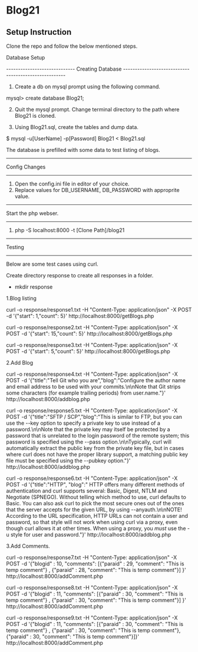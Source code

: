 # Blog21

Setup Instruction
------------------

Clone the repo and follow the below mentioned steps.


Database Setup

----------------------------- Creating Database -----------------------------------------------------


1. Create a db on mysql prompt using the following command.

mysql> create database Blog21;

2. Quit the mysql prompt. Change terminal directory to the path where Blog21 is cloned.

3. Using Blog21.sql, create the tables and dump data.

$ mysql -u[UserName] -p[Password] Blog21 < Blog21.sql

The database is prefilled with some data to test listing of blogs. 

-----------------------------------------------------------------------------------------------------

Config Changes

---------------------------------------------------------------------------------------------------------

1. Open the config.ini file in editor of your choice.
2. Replace values for DB_USERNAME, DB_PASSWORD with approprite value.

---------------------------------------------------------------------------------------------------------

Start the php webser.

-----------------------------------------------------------------------------------------------------

1. php -S localhost:8000 -t [Clone Path]/blog21

-----------------------------------------------------------------------------------------------------

Testing

-----------------------------------------------------------------------------------------------------

Below are some test cases using curl. 

Create directory response to create all responses in a folder. 
- mkdir response

1.Blog listing

curl -o  response/response1.txt -H "Content-Type: application/json" -X POST -d '{"start": 1,"count": 5}' http://localhost:8000/getBlogs.php

curl -o  response/response2.txt -H "Content-Type: application/json" -X POST -d '{"start": 15,"count": 5}' http://localhost:8000/getBlogs.php

curl -o  response/response3.txt -H "Content-Type: application/json" -X POST -d '{"start": 5,"count": 5}' http://localhost:8000/getBlogs.php

2.Add Blog

curl -o  response/response4.txt  -H "Content-Type: application/json" -X POST -d '{"title":"Tell Git who you are","blog":"Configure the author name and email address to be used with your commits.\\n\\nNote that Git strips some characters (for example trailing periods) from user.name."}' http://localhost:8000/addblog.php

curl -o  response/response5.txt  -H "Content-Type: application/json" -X POST -d '{"title":"SFTP / SCP","blog":"This is similar to FTP, but you can use the --key option to specify a private key to use instead of a password.\\n\\nNote that the private key may itself be protected by a password that is unrelated to the login password of the remote system; this password is specified using the --pass option.\\n\\nTypically, curl will automatically extract the public key from the private key file, but in cases where curl does not have the proper library support, a matching public key file must be specified using the --pubkey option."}' http://localhost:8000/addblog.php


curl -o  response/response6.txt  -H "Content-Type: application/json" -X POST -d '{"title":"HTTP", "blog":" HTTP offers many different methods of authentication and curl supports several: Basic, Digest, NTLM and Negotiate (SPNEGO). Without telling which method to use, curl defaults to Basic. You can also ask curl to pick the most secure ones out of the ones that the server accepts for the given URL, by using --anyauth.\\n\\nNOTE! According to the URL specification, HTTP URLs can not contain a user and password, so that style will not work when using curl via a proxy, even though curl allows it at other times. When using a proxy, you _must_ use the -u style for user and password."}' http://localhost:8000/addblog.php


3.Add Comments.

curl -o  response/response7.txt -H "Content-Type: application/json" -X POST -d '{"blogid" : 10,
 "comments": [{"paraid" : 29, "comment": "This is temp comment"} , {"paraid" : 28, "comment": "This is temp comment"}]
 }' http://localhost:8000/addComment.php

curl -o  response/response8.txt -H "Content-Type: application/json" -X POST -d '{"blogid" : 11,
 "comments": [{"paraid" : 30, "comment": "This is temp comment"} , {"paraid" : 30, "comment": "This is temp comment"}]
 }' http://localhost:8000/addComment.php


 curl -o  response/response9.txt -H "Content-Type: application/json" -X POST -d '{"blogid" : 11,
 "comments": [{"paraid" : 30, "comment": "This is temp comment"} , {"paraid" : 30, "comment": "This is temp comment"}, {"paraid" : 30, "comment": "This is temp comment"}]}' http://localhost:8000/addComment.php